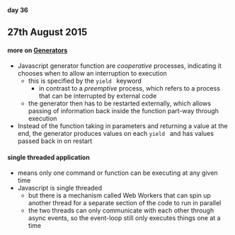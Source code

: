 #### day 36
## 27th August 2015

#### more on [Generators](http://davidwalsh.name/es6-generators)
* Javascript generator function are *cooperative* processes, indicating it chooses when to allow an interruption to execution
  * this is specified by the `yield ` keyword
    * in contrast to a *preemptive* process, which refers to a process that can be interrupted by external code
  * the generator then has to be restarted externally, which allows passing of information back inside the function part-way through execution
* Instead of the function taking in parameters and returning a value at the end, the generator produces values on each `yield ` and has values passed back in on restart

#### single threaded application
* means only one command or function can be executing at any given time
* Javascript is single threaded
  * but there is a mechanism called Web Workers that can spin up another thread for a separate section of the code to run in parallel
  * the two threads can only communicate with each other through async events, so the event-loop still only executes things one at a time

